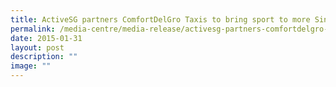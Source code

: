 ```yaml
---
title: ActiveSG partners ComfortDelGro Taxis to bring sport to more Singapore
permalink: /media-centre/media-release/activesg-partners-comfortdelgro-taxis-to-bring-sport-to-more-singapore/
date: 2015-01-31
layout: post
description: ""
image: ""
---
```

